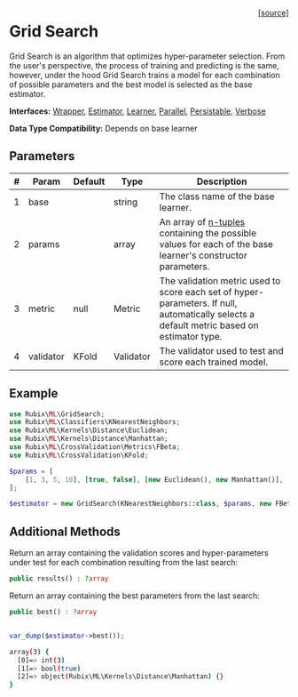 <span style="float:right;"><a href="https://github.com/RubixML/RubixML/blob/master/src/GridSearch.php">[source]</a></span>

# Grid Search
Grid Search is an algorithm that optimizes hyper-parameter selection. From the user's perspective, the process of training and predicting is the same, however, under the hood Grid Search trains a model for each combination of possible parameters and the best model is selected as the base estimator.

**Interfaces:** [Wrapper](wrapper.md), [Estimator](estimator.md), [Learner](learner.md), [Parallel](parallel.md), [Persistable](persistable.md), [Verbose](verbose.md)

**Data Type Compatibility:** Depends on base learner

## Parameters
| # | Param | Default | Type | Description |
|---|---|---|---|---|
| 1 | base | | string | The class name of the base learner. |
| 2 | params | | array | An array of [n-tuples](faq.md#what-is-a-tuple) containing the possible values for each of the base learner's constructor parameters. |
| 3 | metric | null | Metric | The validation metric used to score each set of hyper-parameters. If null, automatically selects a default metric based on estimator type. |
| 4 | validator | KFold | Validator | The validator used to test and score each trained model. |

## Example
```php
use Rubix\ML\GridSearch;
use Rubix\ML\Classifiers\KNearestNeighbors;
use Rubix\ML\Kernels\Distance\Euclidean;
use Rubix\ML\Kernels\Distance\Manhattan;
use Rubix\ML\CrossValidation\Metrics\FBeta;
use Rubix\ML\CrossValidation\KFold;

$params = [
	[1, 3, 5, 10], [true, false], [new Euclidean(), new Manhattan()],
];

$estimator = new GridSearch(KNearestNeighbors::class, $params, new FBeta(), new KFold(5));
```

## Additional Methods
Return an array containing the validation scores and hyper-parameters under test for each combination resulting from the last search:
```php
public results() : ?array
```

Return an array containing the best parameters from the last search:
```php
public best() : ?array
```

```php

var_dump($estimator->best());
```

```sh
array(3) {
  [0]=> int(3)
  [1]=> bool(true)
  [2]=> object(Rubix\ML\Kernels\Distance\Manhattan) {}
}
```